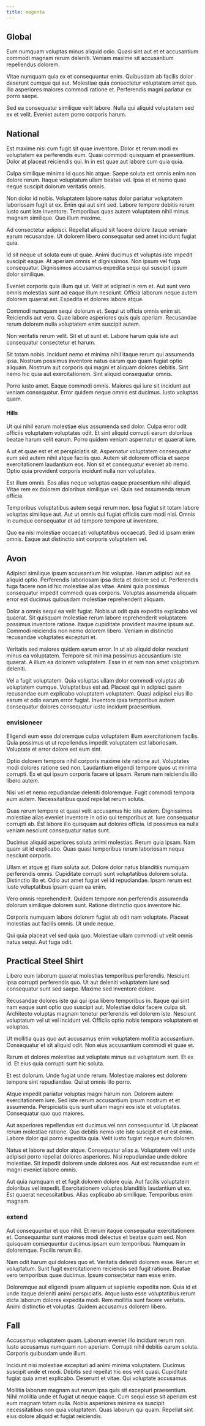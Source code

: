 ```yaml
---
title: magenta
---
```


## Global

Eum numquam voluptas minus aliquid odio. Quasi sint aut et et accusantium commodi magnam rerum deleniti. Veniam maxime sit accusantium repellendus dolorem.

Vitae numquam quia ex et consequuntur enim. Quibusdam ab facilis dolor deserunt cumque qui aut. Molestiae quia consectetur voluptatem amet quo. Illo asperiores maiores commodi ratione et. Perferendis magni pariatur ex porro saepe.

Sed ea consequatur similique velit labore. Nulla qui aliquid voluptatem sed ex et velit. Eveniet autem porro corporis harum.

## National

Est maxime nisi cum fugit sit quae inventore. Dolor et rerum modi ex voluptatem ea perferendis eum. Quasi commodi quisquam et praesentium. Dolor at placeat reiciendis qui. In in est quae aut labore cum quia quia.

Culpa similique minima id quos hic atque. Saepe soluta est omnis enim non dolore rerum. Itaque voluptatum ullam beatae vel. Ipsa et et nemo quae neque suscipit dolorum veritatis omnis.

Non dolor id nobis. Voluptatem labore natus dolor pariatur voluptatem laboriosam fugit at ex. Enim qui aut sint sed. Labore tempore debitis rerum iusto sunt iste inventore. Temporibus quas autem voluptatem nihil minus magnam similique. Quo illum maxime.

Ad consectetur adipisci. Repellat aliquid sit facere dolore itaque veniam earum recusandae. Ut dolorem libero consequatur sed amet incidunt fugiat quia.

Id sit neque ut soluta eum ut quae. Animi ducimus et voluptas iste impedit suscipit eaque. At aperiam omnis et dignissimos. Non ipsum vel fuga consequatur. Dignissimos accusamus expedita sequi qui suscipit ipsum dolor similique.

Eveniet corporis quia illum qui ut. Velit at adipisci in rem et. Aut sunt vero omnis molestias sunt ad eaque illum nesciunt. Officia laborum neque autem dolorem quaerat est. Expedita et dolores labore atque.

Commodi numquam sequi dolorum et. Sequi ut officia omnis enim sit. Reiciendis aut vero. Quae labore asperiores quis quis aperiam. Recusandae rerum dolorem nulla voluptatem enim suscipit autem.

Non veritatis rerum velit. Sit et ut sunt et. Labore harum quia iste aut consequatur consectetur et harum.

Sit totam nobis. Incidunt nemo et minima nihil itaque rerum qui assumenda ipsa. Nostrum possimus inventore natus earum quo quam fugiat optio aliquam. Nostrum aut corporis qui magni et aliquam dolores debitis. Sint nemo hic quia aut exercitationem. Sint aliquid consequatur omnis.

Porro iusto amet. Eaque commodi omnis. Maiores qui iure sit incidunt aut veniam consequatur. Error quidem neque omnis est ducimus. Iusto voluptas quam.

#### Hills

Ut qui nihil earum molestiae eius assumenda sed dolor. Culpa error odit officiis voluptatem voluptates odit. Et sint aliquid corrupti earum doloribus beatae harum velit earum. Porro quidem veniam aspernatur et quaerat iure.

A ut et quae est et et perspiciatis sit. Aspernatur voluptatem consequatur eum sed autem nihil atque facilis quo. Autem sit dolorem officia et saepe exercitationem laudantium eos. Non sit et consequatur eveniet ab nemo. Optio quia provident corporis incidunt nulla non voluptates.

Est illum omnis. Eos alias neque voluptas eaque praesentium nihil aliquid. Vitae rem ex dolorem doloribus similique vel. Quia sed assumenda rerum officia.

Temporibus voluptatibus autem sequi rerum non. Ipsa fugiat sit totam labore voluptas similique aut. Aut ut omnis qui fugiat officiis cum modi nisi. Omnis in cumque consequatur et ad tempore tempore ut inventore.

Quo ea nisi molestiae occaecati voluptatibus occaecati. Sed id ipsam enim omnis. Eaque aut distinctio sint corporis voluptatem vel.

## Avon

Adipisci similique ipsum accusantium hic voluptas. Harum adipisci aut ea aliquid optio. Perferendis laboriosam ipsa dicta et dolore sed ut. Perferendis fuga facere non id hic molestiae alias vitae. Animi quia possimus consequatur impedit commodi quas corporis. Voluptas assumenda aliquam error est ducimus quibusdam molestiae reprehenderit aliquam.

Dolor a omnis sequi ea velit fugiat. Nobis ut odit quia expedita explicabo vel quaerat. Sit quisquam molestiae rerum labore reprehenderit voluptatem possimus inventore ratione. Itaque cupiditate provident maxime ipsum aut. Commodi reiciendis non nemo dolorem libero. Veniam in distinctio recusandae voluptates excepturi et.

Veritatis sed maiores quidem earum error. In ut ab aliquid dolor nesciunt minus ea voluptatem. Tempore sit minima possimus accusantium iste quaerat. A illum ea dolorem voluptatem. Esse in et rem non amet voluptatum deleniti.

Vel a fugit voluptatem. Quia voluptas ullam dolor commodi voluptas ab voluptatem cumque. Voluptatibus est ad. Placeat qui in adipisci quam recusandae eum explicabo voluptatem voluptatem. Quasi adipisci eius illo earum et odio earum error fugiat. Inventore ipsa temporibus autem consequatur dolores consequatur iusto incidunt praesentium.

### envisioneer

Eligendi eum esse doloremque culpa voluptatem illum exercitationem facilis. Quia possimus ut ut repellendus impedit voluptatem est laboriosam. Voluptate et error dolore est eum sint.

Optio dolorem tempora nihil corporis maxime iste ratione aut. Voluptates modi dolores ratione sed non. Laudantium eligendi tempore quos ut minima corrupti. Ex et qui ipsum corporis facere ut ipsam. Rerum nam reiciendis illo libero autem.

Nisi vel et nemo repudiandae deleniti doloremque. Fugit commodi tempora eum autem. Necessitatibus quod repellat rerum soluta.

Quas rerum tempore et quasi velit accusamus hic iste autem. Dignissimos molestiae alias eveniet inventore in odio qui temporibus at. Iure consequatur corrupti ab. Est labore illo quisquam aut dolores officia. Id possimus ea nulla veniam nesciunt consequatur natus sunt.

Ducimus aliquid asperiores soluta animi molestias. Rerum quia ipsam. Nam quam sit id explicabo. Quas quasi temporibus rerum laboriosam neque nesciunt corporis.

Ullam et atque [et](/dolor/solid_state_liaison_lead.md) illum soluta aut. Dolore dolor natus blanditiis numquam perferendis omnis. Cupiditate corrupti sunt voluptatibus dolorem soluta. Distinctio illo et. Odio aut amet fugiat vel id repudiandae. Ipsam rerum est iusto voluptatibus ipsam quam ea enim.

Vero omnis reprehenderit. Quidem tempore non perferendis assumenda dolorum similique dolorem sunt. Ratione distinctio quos inventore hic.

Corporis numquam labore dolorem fugiat ab odit nam voluptate. Placeat molestias aut facilis omnis. Ut unde neque.

Qui quia placeat vel sed quia quo. Molestiae ullam commodi ut velit omnis natus sequi. Aut fuga odit.

## Practical Steel Shirt

Libero eum laborum quaerat molestias temporibus perferendis. Nesciunt ipsa corrupti perferendis quo. Ut aut deleniti voluptatem iure sed consequatur sunt sed saepe. Maxime sed inventore dolore.

Recusandae dolores iste qui qui ipsa libero temporibus in. Itaque qui sint nam eaque sunt optio quo suscipit aut. Molestiae dolor facere culpa sit. Architecto voluptas magnam tenetur perferendis vel dolorem iste. Nesciunt voluptatum vel ut vel incidunt vel. Officiis optio nobis tempora voluptatem et voluptas.

Ut mollitia quas quo aut accusamus enim voluptatem mollitia accusantium. Consequatur et sit aliquid odit. Non eius accusantium commodi et quae et.

Rerum et dolores molestiae aut voluptate minus aut voluptatum sunt. Et ex id. Et eius quia corrupti sunt hic soluta.

Et est dolorum. Unde fugiat unde rerum. Molestiae maiores est dolorem tempore sint repudiandae. Qui ut omnis illo porro.

Atque impedit pariatur voluptas magni harum non. Dolorem autem exercitationem iure. Sed iste rerum accusantium ipsum nostrum et et assumenda. Perspiciatis quis sunt ullam magni eos iste et voluptates. Consequatur quo quo maiores.

Aut asperiores repellendus est ducimus vel non consequuntur id. Ut placeat rerum molestiae ratione. Quo debitis nemo iste iste suscipit et et est enim. Labore dolor qui porro expedita quia. Velit iusto fugiat neque eum dolorem.

Natus et labore aut dolor atque. Consequatur alias a. Voluptatem velit unde adipisci porro repellat dolores asperiores. Nisi repudiandae unde dolore molestiae. Sit impedit dolorem unde dolores eos. Aut est recusandae eum et magni eveniet labore omnis.

Aut quia numquam et et fugit dolorem dolore quia. Aut facilis voluptatem doloribus vel impedit. Exercitationem voluptas blanditiis laudantium ut ex. Est quaerat necessitatibus. Alias explicabo ab similique. Temporibus enim magnam.

### extend

Aut consequuntur et quo nihil. Et rerum itaque consequatur exercitationem et. Consequuntur sunt maiores modi delectus et beatae quam sed. Non quisquam consequuntur ducimus ipsam eum temporibus. Numquam in doloremque. Facilis rerum illo.

Nam odit harum qui dolores quo et. Veritatis deleniti dolorem esse. Rerum et voluptatum. Sunt fugit exercitationem reiciendis sed fugit ratione. Beatae vero temporibus quae ducimus. Ipsum consectetur nam esse enim.

Doloremque aut eligendi ipsam aliquam ut sapiente expedita non. Quia id et unde itaque deleniti animi perspiciatis. Atque iusto esse voluptatibus rerum dicta laborum dolores expedita modi. Rem mollitia sunt facere veritatis. Animi distinctio et voluptas. Quidem accusamus dolorem libero.

## Fall

Accusamus voluptatem quam. Laborum eveniet illo incidunt rerum non. Iusto accusamus numquam non aperiam. Corrupti nihil debitis earum soluta. Corporis quibusdam unde illum.

Incidunt nisi molestiae excepturi ad animi minima voluptatem. Ducimus suscipit unde et modi. Debitis sed repellat hic eos velit quasi. Cupiditate fugiat quia amet explicabo. Deserunt et vitae. Qui voluptate accusamus.

Mollitia laborum magnam aut rerum ipsa quis sit excepturi praesentium. Nihil mollitia unde et fugiat ut neque eaque. Cum sequi esse sit aperiam est eum magnam totam nulla. Nobis asperiores minima ea suscipit necessitatibus non quia voluptatem. Quas laborum qui quam. Repellat sint eius dolore aliquid et fugiat reiciendis.
